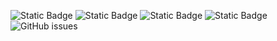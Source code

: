 ![Static Badge](https://img.shields.io/badge/blacklists-60-000000) ![Static Badge](https://img.shields.io/badge/blacklisted-2930710-cc0000) ![Static Badge](https://img.shields.io/badge/whitelisted-2243-00CC00) ![Static Badge](https://img.shields.io/badge/streaming_blacklist-28107-000000) ![GitHub issues](https://img.shields.io/github/issues/fabriziosalmi/blacklists)
